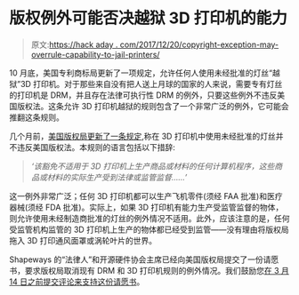 # 版权例外可能否决越狱 3D 打印机的能力

> 原文:[https://hack aday . com/2017/12/20/copyright-exception-may-overrule-capability-to-jail-printers/](https://hackaday.com/2017/12/20/copyright-exception-may-overrule-ability-to-jailbreak-3d-printers/)

10 月底，美国专利商标局更新了一项规定，允许任何人使用未经批准的灯丝“越狱”3D 打印机。对于那些来自没有把人送上月球的国家的人来说，需要专有灯丝的打印机是 DRM，并且存在法律可执行性 DRM 的例外，只要这些例外不违反美国版权法。这条允许 3D 打印机越狱的规则包含了一个非常广泛的例外，它可能会推翻这条规则。

几个月前，[美国版权局更新了一条规定](http://michaelweinberg.org/post/166974319955/3d-printer-jailbreaking-rule-renewed-by-copyright),称在 3D 打印机中使用未经批准的灯丝并不违反美国版权法。本规则的语言包括以下措辞:

> *‘该豁免不适用于 3D 打印机上生产商品或材料的任何计算机程序，这些商品或材料的实际生产受到法律或监管监督……’*

这一例外非常广泛；任何 3D 打印机都可以生产飞机零件(须经 FAA 批准)和医疗器械(须经 FDA 批准)。实际上，如果 3D 打印机有能力生产受监管监督的物体，则允许使用未经制造商批准的灯丝的例外情况不适用。此外，应该注意的是，任何受监管机构监管的 3D 打印机上生产的物体都已经受到监管——没有理由将版权局拖入 3D 打印通风面罩或涡轮叶片的世界。

Shapeways 的“法律人”和开源硬件协会主席已经向美国版权局提交了一份请愿书，要求版权局取消现有 DRM 和 3D 打印机规则的例外情况。我们鼓励您[在 3 月 14 日之前提交评论来支持这份请愿书](http://t.umblr.com/redirect?z=https%3A%2F%2Fwww.copyright.gov%2F1201%2F2018%2Fcomment-submission%2F&t=Y2I2OTA3NThlOTI4ZThjZTIyZjIzYWI2MmI5ODM3NWUzMjEzMDdlMyxoUm81VDA0TQ%3D%3D&b=t%3AoS_5nKmIW_gIyLZr23-a8w&p=http%3A%2F%2Fmichaelweinberg.org%2Fpost%2F168650680970%2Fexpanding-the-rules-around-unlocking-3d-printers&m=1)。